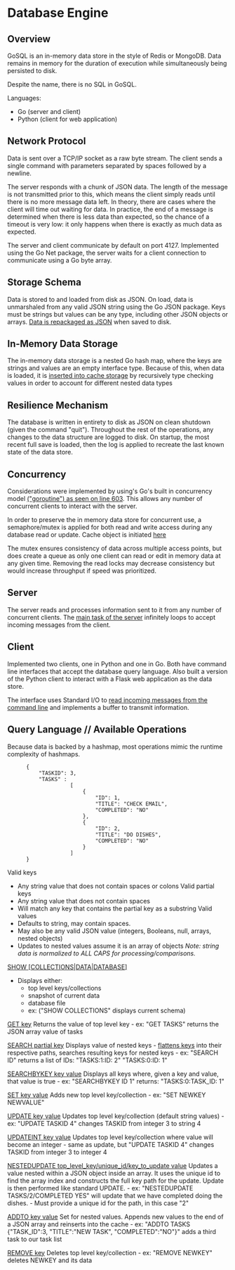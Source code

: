 Database Engine
=====================

Overview
-------------
GoSQL is an in-memory data store in the style of Redis or MongoDB. Data remains in memory for the duration of execution while simultaneously being persisted to disk.
 
Despite the name, there is no SQL in GoSQL.

Languages:
* Go (server and client)
* Python (client for web application)

Network Protocol
------------------------
Data is sent over a TCP/IP socket as a raw byte stream. The client sends a single command with parameters separated by spaces followed by a newline.

The server responds with a chunk of JSON data. The length of the message is not transmitted prior to this, which means the client simply reads until there is no more message data left. In theory, there are cases where the client will time out waiting for data. In practice, the end of a message is determined when there is less data than expected, so the chance of a timeout is very low: it only happens when there is exactly as much data as expected.

The server and client communicate by default on port 4127. Implemented using the Go Net package, the server waits for a client connection to communicate using a Go byte array.

Storage Schema
------------------------

Data is stored to and loaded from disk as JSON. On load, data is unmarshaled from any valid JSON string using the Go JSON package. Keys must be strings but values can be any type, including other JSON objects or arrays. [Data is repackaged as JSON](https://github.com/robinske/db_engine/blob/master/server.go#L418) when saved to disk.

In-Memory Data Storage
-----------------------------------

The in-memory data storage is a nested Go hash map, where the keys are strings and values are an empty interface type. Because of this, when data is loaded, it is [inserted into cache storage](https://github.com/robinske/db_engine/blob/master/server.go#L327) by recursively type checking values in order to account for different nested data types

Resilience Mechanism
-------------------------------

The database is written in entirety to disk as JSON on clean shutdown (given the command "quit"). Throughout the rest of the operations, any changes to the data structure are logged to disk. On startup, the most recent full save is loaded, then the log is applied to recreate the last known state of the data store. 

Concurrency
------------------

Considerations were implemented by using's Go's built in concurrency model [("goroutine") as seen on line 603](https://github.com/robinske/db_engine/blob/master/server.go#L603). This allows any number of concurrent clients to interact with the server.

In order to preserve the in memory data store for concurrent use, a semaphore/mutex is applied for both read and write access during any database read or update. Cache object is initiated [here](https://github.com/robinske/db_engine/blob/master/server.go#L17)

The mutex ensures consistency of data across multiple access points, but does create a queue as only one client can read or edit in memory data at any given time. Removing the read locks may decrease consistency but would increase throughput if speed was prioritized.

Server
---------

The server reads and processes information sent to it from any number of concurrent clients. The [main task of the server](https://github.com/robinske/db_engine/blob/master/server.go#L596) infinitely loops to accept incoming messages from the client.

Client
--------

Implemented two clients, one in Python and one in Go. Both have command line interfaces that accept the database query language. Also built a version of the Python client to interact with a Flask web application as the data store.

The interface uses Standard I/O to [read incoming messages from the command line](https://github.com/robinske/db_engine/blob/master/client.go#L70) and implements a buffer to transmit information.

Query Language // Available Operations
----------------------------------------------------------

Because data is backed by a hashmap, most operations mimic the runtime complexity of hashmaps.

		  {
		      "TASKID": 3,
		      "TASKS" : 
		                [
		                    {
		                        "ID": 1,
		                        "TITLE": "CHECK EMAIL",
		                        "COMPLETED": "NO"
		                    },
		                    {
		                        "ID": 2,
		                        "TITLE": "DO DISHES",
		                        "COMPLETED": "NO"
		                    }
		                ]
		  }

Valid keys
* Any string value that does not contain spaces or colons
Valid partial keys
* Any string value that does not contain spaces
* Will match any key that contains the partial key as a substring
Valid values
* Defaults to string, may contain spaces. 
* May also be any valid JSON value (integers, Booleans, null, arrays, nested objects)
* Updates to nested values assume it is an array of objects
*Note: string data is normalized to ALL CAPS for processing/comparisons.*

[SHOW [COLLECTIONS|DATA|DATABASE]](https://github.com/robinske/db_engine/blob/master/server.go#L108)
* Displays either:
	- top level keys/collections 
	- snapshot of current data
	- database file
	- ex: ("SHOW COLLECTIONS" displays current schema)

[GET key](https://github.com/robinske/db_engine/blob/master/server.go#L135)
    Returns the value of top level key
    - ex: "GET TASKS" returns the JSON array value of tasks

[SEARCH partial key](https://github.com/robinske/db_engine/blob/master/server.go#L149)
    Displays value of nested keys
    - [flattens keys](https://github.com/robinske/db_engine/blob/master/server.go#L387) into their respective paths, searches resulting keys for nested keys
    - ex: "SEARCH ID" returns a list of IDs:
					"TASKS:1:ID: 2"
					"TASKS:0:ID: 1"

[SEARCHBYKEY key value](https://github.com/robinske/db_engine/blob/master/server.go#L169)
		Displays all keys where, given a key and value, that value is true
		- ex: "SEARCHBYKEY ID 1" returns:
		      "TASKS:0:TASK_ID: 1"

[SET key value](https://github.com/robinske/db_engine/blob/master/server.go#L198)
    Adds new top level key/collection
    - ex: "SET NEWKEY NEWVALUE"

[UPDATE key value](https://github.com/robinske/db_engine/blob/master/server.go#L212)
    Updates top level key/collection (default string values)
    - ex: "UPDATE TASKID 4" changes TASKID from integer 3 to string 4

[UPDATEINT key value](https://github.com/robinske/db_engine/blob/master/server.go#L225)
    Updates top level key/collection where value will become an integer
    - same as update, but "UPDATE TASKID 4" changes TASKID from integer 3 to integer 4

[NESTEDUPDATE top_level_key/unique_id/key_to_update value](https://github.com/robinske/db_engine/blob/master/server.go#L239)
    Updates a value nested within a JSON object inside an array. It uses the unique id to find the array index and constructs the full key path for the update. Update is then performed like standard UPDATE.
    - ex: "NESTEDUPDATE TASKS/2/COMPLETED YES" will update that we have completed doing the dishes.
    - Must provide a unique id for the path, in this case "2"

[ADDTO key value](https://github.com/robinske/db_engine/blob/master/server.go#L283)
    Set for nested values. Appends new values to the end of a JSON array and reinserts into the cache
    - ex: "ADDTO TASKS {"TASK_ID":3, "TITLE":"NEW TASK", "COMPLETED":"NO"}" adds a third task to our task list

[REMOVE key](https://github.com/robinske/db_engine/blob/master/server.go#L313)
    Deletes top level key/collection
    - ex: "REMOVE NEWKEY" deletes NEWKEY and its data
